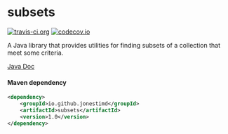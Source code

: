 # subsets
[![travis-ci.org](https://travis-ci.org/jonestimd/subsets.svg?branch=master)](https://travis-ci.org/jonestimd/subsets?branch=master)
[![codecov.io](https://codecov.io/github/jonestimd/subsets/coverage.svg?branch=master)](https://codecov.io/github/jonestimd/subsets?branch=master)

A Java library that provides utilities for finding subsets of a collection that meet some criteria.

[Java Doc](http://jonestimd.github.io/subsets/javadoc/index.html)

#### Maven dependency
```xml
<dependency>
    <groupId>io.github.jonestimd</groupId>
    <artifactId>subsets</artifactId>
    <version>1.0</version>
</dependency>
```
